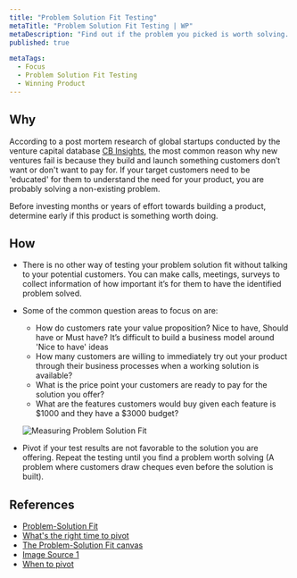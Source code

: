 ```yaml
---
title: "Problem Solution Fit Testing"
metaTitle: "Problem Solution Fit Testing | WP"
metaDescription: "Find out if the problem you picked is worth solving. The problem statement should effortlessly ring a bell with your customers. They should be willing to write a cheque to you for solving the problem."
published: true

metaTags:
  - Focus
  - Problem Solution Fit Testing
  - Winning Product
---
```


## Why
According to a post mortem research of global startups conducted by the venture capital database [CB Insights](https://www.cbinsights.com/research/), the most common reason why new ventures fail is because they build and launch something customers don’t want or don't want to pay for. If your target customers need to be 'educated' for them to understand the need for your product, you are probably solving a non-existing problem.

Before investing months or years of effort towards building a product, determine early if this product is something worth doing.

## How

- There is no other way of testing your problem solution fit without talking to your potential customers. You can make calls, meetings, surveys to collect information of how important it’s for them to have the identified problem solved.
- Some of the common question areas to focus on are:

  - How do customers rate your value proposition? Nice to have, Should have or Must have? It’s difficult to build a business model around 'Nice to have' ideas
  - How many customers are willing to immediately try out your product through their business processes when a working solution is available?
  - What is the price point your customers are ready to pay for the solution you offer?
  - What are the features customers would buy given each feature is $1000 and they have a $3000 budget?

  ![Measuring Problem Solution Fit](https://i0.wp.com/1.bp.blogspot.com/-FWcpxQvOdT4/UFs0d91Mw4I/AAAAAAAAA6Y/2acn-MnMODU/s640/OAAAAE1KAzE9vAUJvoXVWc4BiRP4dXOoDlhlGCdICeaIQaKtjJ_RYFG1Axun_G2wXUQ-e6jovC_ksRQ0r7UxgHnGb0AA15jOjCvpWjlkAXgxktTsRZeBRAIXVxps.png)

- Pivot if your test results are not favorable to the solution you are offering. Repeat the testing until you find a problem worth solving (A problem where customers draw cheques even before the solution is built).

## References

- [Problem-Solution Fit](https://leansteps.wordpress.com/11-2/step-3-lean-experiment/problem-solution-fit/)
- [What's the right time to pivot](https://www.growthsandwich.com/resources/problem-solution-fit-time-to-pivot/)
- [The Problem-Solution Fit canvas](https://medium.com/@epicantus/problem-solution-fit-canvas-aa3dd59cb4fe)
- [Image Source 1](https://leansteps.wordpress.com/11-2/step-3-lean-experiment/problem-solution-fit/)
- [When to pivot](https://www.growthsandwich.com/resources/problem-solution-fit-time-to-pivot/#3)
